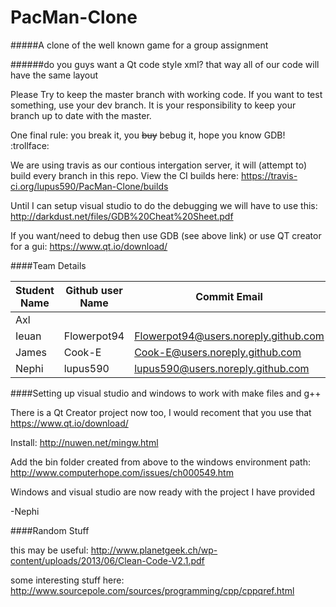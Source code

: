 # PacMan-Clone
#####A clone of the well known game for a group assignment

######do you guys want a Qt code style xml? that way all of our code will have the same layout

Please Try to keep the master branch with working code. If you want to test something, use your dev branch. It is your responsibility to keep your branch up to date with the master.

One final rule: you break it, you ~~buy~~ bebug it, hope you know GDB! :trollface:

We are using travis as our contious intergation server, it will (attempt to) build every branch in this repo. View the CI builds here: https://travis-ci.org/lupus590/PacMan-Clone/builds

Until I can setup visual studio to do the debugging we will have to use this: http://darkdust.net/files/GDB%20Cheat%20Sheet.pdf

If you want/need to debug then use GDB (see above link) or use QT creator for a gui: https://www.qt.io/download/

####Team Details

Student Name|Github user Name|Commit Email
------------|----------------|------------
Axl|<Account name here>|<email here>
Ieuan|Flowerpot94|Flowerpot94@users.noreply.github.com
James|Cook-E|Cook-E@users.noreply.github.com 
Nephi|lupus590|lupus590@users.noreply.github.com


####Setting up visual studio and windows to work with make files and g++

There is a Qt Creator project now too, I would recoment that you use that https://www.qt.io/download/

Install: http://nuwen.net/mingw.html

Add the bin folder created from above to the windows environment path: http://www.computerhope.com/issues/ch000549.htm

Windows and visual studio are now ready with the project I have provided

-Nephi

####Random Stuff

this may be useful: http://www.planetgeek.ch/wp-content/uploads/2013/06/Clean-Code-V2.1.pdf

some interesting stuff here: http://www.sourcepole.com/sources/programming/cpp/cppqref.html
